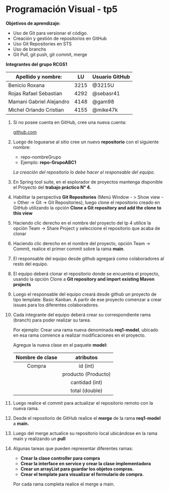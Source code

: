 # Programación Visual - tp5

**Objetivos de aprendizaje:**

* Uso de Git para versionar el código.
* Creación y gestión de repositorios en GitHub
* Uso Git Repositories en STS
* Uso de branchs
* Git Pull, git push, git commit, merge

**Integrantes del grupo RCGS1**

| Apellido y nombre:       | LU   | Usuario GitHub |
| ------------------------ | ---- | -------------- |
| Benicio Roxana           | 3215 |      @3215U         |
| Rojas Rafael Sebastian   | 4292 |      @sebasr41          |
| Mamani Gabriel Alejandro | 4148 |      @gam98          |
| Michel Orlando Cristian  | 4155 |      @mike47k          |

1. Si no posee cuenta en GitHub, cree una nueva cuenta: 

   [github.com](https://github.com	"GitHub")

2. Luego de loguearse al sitio cree un nuevo **repositorio** con el siguiente nombre:

   * repo-nombreGrupo
   * Ejemplo: **repo-GrupoABC1**

   *La creación del repositorio lo debe hacer el responsable del equipo.*

3. En Spring tool suite, en el explorador de proyectos mantenga disponible el Proyecto del **trabajo práctico N° 4.**

4. Habilitar la perspectiva **Git Repositories** (Menú Window - > Show view -> Other -> Git -> Git
   Repositories), luego clone el repositorio creado en GitHub utilizando la opción **Clone a Git repository and add the clone to this view**

5. Haciendo clic derecho en el nombre del proyecto del tp 4 utilice la opción Team -> Share Project y seleccione el repositorio que acaba de clonar

6. Haciendo clic derecho en el nombre del proyecto, opción Team -> Commit, realice el primer commit sobre la rama **main**.

7. El responsable del equipo desde github agregará como colaboradores al resto del equipo.

8. El equipo deberá clonar el repositorio donde se encuentra el proyecto, usando la opción Clone a **Git repository and import existing Maven projects**

9. Luego el responsable del equipo creará desde github un proyecto de tipo template: Basic Kanban. A partir de ese proyecto comenzar a crear issues para los diferentes colaboradores.

10. Cada integrante del equipo deberá crear su correspondiente rama (branch) para poder realizar su tarea.

    Por ejemplo: Crear una rama nueva denominada **req1-model**, ubicado en esa rama comience a realizar modificaciones en el proyecto.

    Agregue la nueva clase en el paquete **model:**

    | **Nombre de clase** |    **atributos**    |
    | :-----------------: | :-----------------: |
    |       Compra        |      id (int)       |
    |                     | producto (Producto) |
    |                     |   cantidad (int)    |
    |                     |   total (double)    |

11. Luego realice el commit para actualizar el repositorio remoto con la nueva rama.

12. Desde el repositorio de GitHub realice el **merge** de la rama **req1-model** a **main.**

13. Luego del merge actualice su repositorio local ubicándose en la rama main y realizando un **pull**

14. Algunas tareas que pueden representar diferentes ramas:

    * **Crear la clase controller para compra**
    * **Crear la interface en service y crear la clase implementadora**
    * **Crear un arrayList para guardar los objetos compras.**
    * **Crear el template para visualizar el formulario de compra.**

    Por cada rama completa realice el merge a main.



